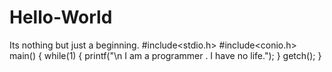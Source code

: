 # Hello-World
Its nothing but just a beginning.
#include<stdio.h>
#include<conio.h>
main()
{
while(1)
{
printf("\n I am a programmer . I have no life.");
}
getch();
}
